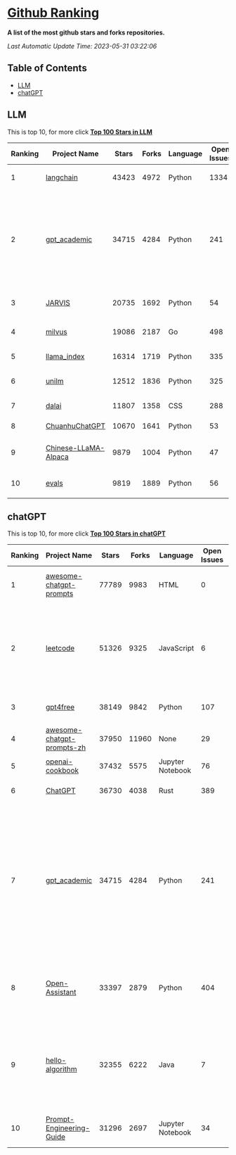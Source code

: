 [Github Ranking](./README.md)
==========

**A list of the most github stars and forks repositories.**

*Last Automatic Update Time: 2023-05-31 03:22:06*

## Table of Contents
 * [LLM](#LLM)
 * [chatGPT](#chatGPT)

## LLM

This is top 10, for more click **[Top 100 Stars in LLM](Top100/LLM.md)**

| Ranking | Project Name | Stars | Forks | Language | Open Issues | Description | Last Commit |
| ------- | ------------ | ----- | ----- | -------- | ----------- | ----------- | ----------- |
| 1 | [langchain](https://github.com/hwchase17/langchain) | 43423 | 4972 | Python | 1334 | ⚡ Building applications with LLMs through composability ⚡ | 2023-05-31T03:12:36Z |
| 2 | [gpt_academic](https://github.com/binary-husky/gpt_academic) | 34715 | 4284 | Python | 241 | 为ChatGPT/GLM提供图形交互界面，特别优化论文阅读润色体验，模块化设计支持自定义快捷按钮&函数插件，支持代码块表格显示，Tex公式双显示，支持Python和C++等项目剖析&自译解功能，PDF/LaTex论文翻译&总结功能，支持并行问询多种LLM模型，支持清华chatglm等本地模型。兼容复旦MOSS, llama, rwkv, 盘古, newbing, claude等 | 2023-05-31T02:42:54Z |
| 3 | [JARVIS](https://github.com/microsoft/JARVIS) | 20735 | 1692 | Python | 54 | JARVIS, a system to connect LLMs with ML community. Paper: https://arxiv.org/pdf/2303.17580.pdf | 2023-05-15T15:19:28Z |
| 4 | [milvus](https://github.com/milvus-io/milvus) | 19086 | 2187 | Go | 498 | A cloud-native vector database, storage for next generation AI applications | 2023-05-31T03:07:49Z |
| 5 | [llama_index](https://github.com/jerryjliu/llama_index) | 16314 | 1719 | Python | 335 | LlamaIndex (GPT Index) is a data framework for your LLM applications | 2023-05-31T01:50:15Z |
| 6 | [unilm](https://github.com/microsoft/unilm) | 12512 | 1836 | Python | 325 | Large-scale Self-supervised Pre-training Across Tasks, Languages, and Modalities | 2023-05-30T05:17:17Z |
| 7 | [dalai](https://github.com/cocktailpeanut/dalai) | 11807 | 1358 | CSS | 288 | The simplest way to run LLaMA on your local machine | 2023-05-21T06:39:45Z |
| 8 | [ChuanhuChatGPT](https://github.com/GaiZhenbiao/ChuanhuChatGPT) | 10670 | 1641 | Python | 53 | GUI for ChatGPT API and many LLMs | 2023-05-30T16:40:21Z |
| 9 | [Chinese-LLaMA-Alpaca](https://github.com/ymcui/Chinese-LLaMA-Alpaca) | 9879 | 1004 | Python | 47 | 中文LLaMA&Alpaca大语言模型+本地CPU/GPU训练部署 (Chinese LLaMA & Alpaca LLMs) | 2023-05-31T01:49:27Z |
| 10 | [evals](https://github.com/openai/evals) | 9819 | 1889 | Python | 56 | Evals is a framework for evaluating LLMs and LLM systems, and an open-source registry of benchmarks. | 2023-05-31T00:03:40Z |


## chatGPT

This is top 10, for more click **[Top 100 Stars in chatGPT](Top100/chatGPT.md)**

| Ranking | Project Name | Stars | Forks | Language | Open Issues | Description | Last Commit |
| ------- | ------------ | ----- | ----- | -------- | ----------- | ----------- | ----------- |
| 1 | [awesome-chatgpt-prompts](https://github.com/f/awesome-chatgpt-prompts) | 77789 | 9983 | HTML | 0 | This repo includes ChatGPT prompt curation to use ChatGPT better. | 2023-05-30T18:33:25Z |
| 2 | [leetcode](https://github.com/azl397985856/leetcode) | 51326 | 9325 | JavaScript | 6 | 推荐免费ChatGPT网站：www.lintcode.com/chat-gpt?utm_source=tf-github-lucifer  LeetCode Solutions: A Record of My Problem Solving Journey.( leetcode题解，记录自己的leetcode解题之路。) | 2023-05-18T01:56:20Z |
| 3 | [gpt4free](https://github.com/xtekky/gpt4free) | 38149 | 9842 | Python | 107 | decentralising the Ai Industry, just some language model api's... | 2023-05-30T10:15:18Z |
| 4 | [awesome-chatgpt-prompts-zh](https://github.com/PlexPt/awesome-chatgpt-prompts-zh) | 37950 | 11960 | None | 29 | ChatGPT 中文调教指南。各种场景使用指南。学习怎么让它听你的话。 | 2023-05-29T02:42:37Z |
| 5 | [openai-cookbook](https://github.com/openai/openai-cookbook) | 37432 | 5575 | Jupyter Notebook | 76 | Examples and guides for using the OpenAI API | 2023-05-30T12:06:17Z |
| 6 | [ChatGPT](https://github.com/lencx/ChatGPT) | 36730 | 4038 | Rust | 389 | 🔮 ChatGPT Desktop Application (Mac, Windows and Linux) | 2023-05-29T07:31:03Z |
| 7 | [gpt_academic](https://github.com/binary-husky/gpt_academic) | 34715 | 4284 | Python | 241 | 为ChatGPT/GLM提供图形交互界面，特别优化论文阅读润色体验，模块化设计支持自定义快捷按钮&函数插件，支持代码块表格显示，Tex公式双显示，支持Python和C++等项目剖析&自译解功能，PDF/LaTex论文翻译&总结功能，支持并行问询多种LLM模型，支持清华chatglm等本地模型。兼容复旦MOSS, llama, rwkv, 盘古, newbing, claude等 | 2023-05-31T02:42:54Z |
| 8 | [Open-Assistant](https://github.com/LAION-AI/Open-Assistant) | 33397 | 2879 | Python | 404 | OpenAssistant is a chat-based assistant that understands tasks, can interact with third-party systems, and retrieve information dynamically to do so. | 2023-05-31T01:34:31Z |
| 9 | [hello-algorithm](https://github.com/geekxh/hello-algorithm) | 32355 | 6222 | Java | 7 | 🌍 针对小白的算法训练 \| 包括四部分：①.大厂面经 ②.力扣图解  ③.千本开源电子书 ④.百张技术思维导图（项目花了上百小时，希望可以点 star 支持，🌹感谢~）推荐免费ChatGPT使用网站 | 2023-05-29T03:11:34Z |
| 10 | [Prompt-Engineering-Guide](https://github.com/dair-ai/Prompt-Engineering-Guide) | 31296 | 2697 | Jupyter Notebook | 34 | 🐙 Guides, papers, lecture, notebooks and resources for prompt engineering | 2023-05-29T15:56:12Z |

